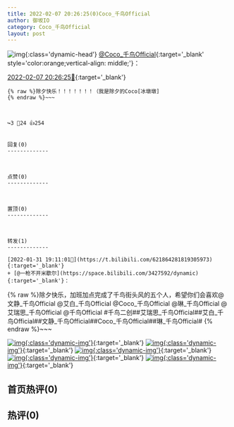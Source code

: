 ```yaml
---
title: 2022-02-07 20:26:25(0)Coco_千鸟Official
author: 御坂IO
category: Coco_千鸟Official
layout: post
---
```


![img](/images/85e485bc0dbd0cde4d15f24d7cffe9704618ad10.jpg){:class='dynamic-head'}
[@Coco_千鸟Official](https://space.bilibili.com/1891728206/dynamic){:target='_blank' style='color:orange;vertical-align: middle;'}：

[2022-02-07 20:26:25🔗](https://t.bilibili.com/624481308469169052){:target='_blank'}

~~~
{% raw %}除夕快乐！！！！！！！（我是除夕的Coco[冰墩墩]
{% endraw %}~~~



↪️3 💬24 👍254


回复(0)
-------------



点赞(0)
-------------



置顶(0)
-------------



转发(1)
-------------

[2022-01-31 19:11:01🔗](https://t.bilibili.com/621864281819305973){:target='_blank'}
+ [@一枪不开米歇尔](https://space.bilibili.com/3427592/dynamic){:target='_blank'}：
~~~
{% raw %}除夕快乐，加班加点完成了千鸟街头风的五个人，希望你们会喜欢@文静_千鸟Official @艾白_千鸟Official @Coco_千鸟Official @琳_千鸟Official @艾瑞思_千鸟Official @千鸟Official #千鸟二创##艾瑞思_千鸟Official##艾白_千鸟Official##文静_千鸟Official##Coco_千鸟Official##琳_千鸟Official#
{% endraw %}~~~


[![img](/images/484e95450418b3aca95db7567c62000d1bd3a26c.jpg){:class='dynamic-img'}](/images/484e95450418b3aca95db7567c62000d1bd3a26c.jpg){:target='_blank'}
[![img](/images/432fbf5304ca4e673660f16435007a9852f97aa1.jpg){:class='dynamic-img'}](/images/432fbf5304ca4e673660f16435007a9852f97aa1.jpg){:target='_blank'}
[![img](/images/1bd297e59c41a286196083a24f8ff1d752826b18.jpg){:class='dynamic-img'}](/images/1bd297e59c41a286196083a24f8ff1d752826b18.jpg){:target='_blank'}
[![img](/images/dab15e13f784a4139ee87a9f0e6923d6d0c5cfd4.jpg){:class='dynamic-img'}](/images/dab15e13f784a4139ee87a9f0e6923d6d0c5cfd4.jpg){:target='_blank'}
[![img](/images/5292ea93e19bb2f427f8adec7811fdad891c7817.jpg){:class='dynamic-img'}](/images/5292ea93e19bb2f427f8adec7811fdad891c7817.jpg){:target='_blank'}




首页热评(0)
-------------



热评(0)
-------------



